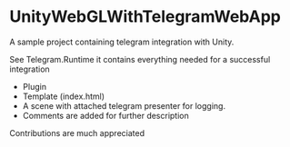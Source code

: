 # UnityWebGLWithTelegramWebApp
A sample project containing telegram integration with Unity.

See Telegram.Runtime it contains everything needed for a successful integration
- Plugin
- Template (index.html)
- A scene with attached telegram presenter for logging.
- Comments are added for further description

Contributions are much appreciated
